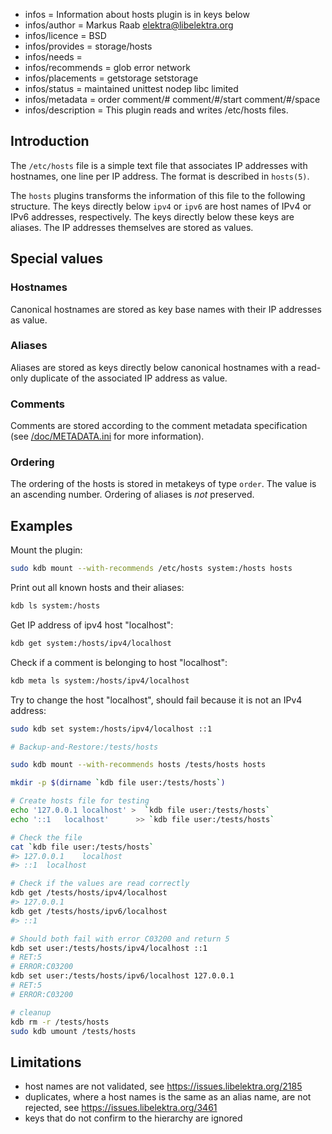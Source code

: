 - infos = Information about hosts plugin is in keys below
- infos/author = Markus Raab <elektra@libelektra.org>
- infos/licence = BSD
- infos/provides = storage/hosts
- infos/needs =
- infos/recommends = glob error network
- infos/placements = getstorage setstorage
- infos/status = maintained unittest nodep libc limited
- infos/metadata = order comment/# comment/#/start comment/#/space
- infos/description = This plugin reads and writes /etc/hosts files.

## Introduction

The `/etc/hosts` file is a simple text file that associates IP addresses
with hostnames, one line per IP address. The format is described in `hosts(5)`.

The `hosts` plugins transforms the information of this file to the
following structure. The keys directly below `ipv4` or `ipv6` are host
names of IPv4 or IPv6 addresses, respectively. The keys directly below
these keys are aliases. The IP addresses themselves are stored as values.

## Special values

### Hostnames

Canonical hostnames are stored as key base names with their IP addresses
as value.

### Aliases

Aliases are stored as keys directly below canonical hostnames with a
read-only duplicate of the associated IP address as value.

### Comments

Comments are stored according to the comment metadata specification
(see [/doc/METADATA.ini](/doc/METADATA.ini) for more information).

### Ordering

The ordering of the hosts is stored in metakeys of type `order`.
The value is an ascending number. Ordering of aliases is
_not_ preserved.

## Examples

Mount the plugin:

```bash
sudo kdb mount --with-recommends /etc/hosts system:/hosts hosts
```

Print out all known hosts and their aliases:

```bash
kdb ls system:/hosts
```

Get IP address of ipv4 host "localhost":

```bash
kdb get system:/hosts/ipv4/localhost
```

Check if a comment is belonging to host "localhost":

```bash
kdb meta ls system:/hosts/ipv4/localhost
```

Try to change the host "localhost", should fail because it is not an
IPv4 address:

```bash
sudo kdb set system:/hosts/ipv4/localhost ::1
```

```sh
# Backup-and-Restore:/tests/hosts

sudo kdb mount --with-recommends hosts /tests/hosts hosts

mkdir -p $(dirname `kdb file user:/tests/hosts`)

# Create hosts file for testing
echo '127.0.0.1	localhost' >  `kdb file user:/tests/hosts`
echo '::1	localhost'	    >> `kdb file user:/tests/hosts`

# Check the file
cat `kdb file user:/tests/hosts`
#> 127.0.0.1	localhost
#> ::1	localhost

# Check if the values are read correctly
kdb get /tests/hosts/ipv4/localhost
#> 127.0.0.1
kdb get /tests/hosts/ipv6/localhost
#> ::1

# Should both fail with error C03200 and return 5
kdb set user:/tests/hosts/ipv4/localhost ::1
# RET:5
# ERROR:C03200
kdb set user:/tests/hosts/ipv6/localhost 127.0.0.1
# RET:5
# ERROR:C03200

# cleanup
kdb rm -r /tests/hosts
sudo kdb umount /tests/hosts
```

## Limitations

- host names are not validated, see https://issues.libelektra.org/2185
- duplicates, where a host names is the same as an alias name, are not
  rejected, see https://issues.libelektra.org/3461
- keys that do not confirm to the hierarchy are ignored
